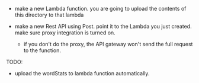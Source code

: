 

- make a new Lambda function. you are going to upload the contents of this directory to that lambda

- make a new Rest API using Post.  point it to the Lambda you just created.  make sure proxy integration is turned on.
  - if you don't do the proxy, the API gateway won't send the full request to the function.

TODO:

- upload the wordStats to lambda function automatically.
